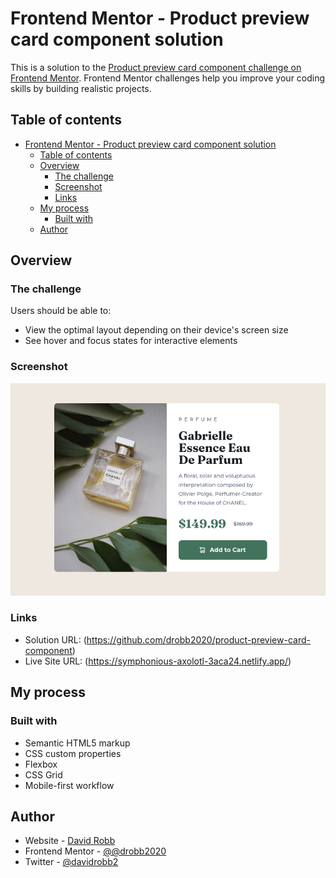 # Frontend Mentor - Product preview card component solution

This is a solution to the [Product preview card component challenge on Frontend Mentor](https://www.frontendmentor.io/challenges/product-preview-card-component-GO7UmttRfa). Frontend Mentor challenges help you improve your coding skills by building realistic projects.

## Table of contents

- [Frontend Mentor - Product preview card component solution](#frontend-mentor---product-preview-card-component-solution)
  - [Table of contents](#table-of-contents)
  - [Overview](#overview)
    - [The challenge](#the-challenge)
    - [Screenshot](#screenshot)
    - [Links](#links)
  - [My process](#my-process)
    - [Built with](#built-with)
  - [Author](#author)

## Overview

### The challenge

Users should be able to:

- View the optimal layout depending on their device's screen size
- See hover and focus states for interactive elements

### Screenshot

![](./assets/CleanShot%202022-11-24%20at%2017.29.14.png)

### Links

- Solution URL: (https://github.com/drobb2020/product-preview-card-component)
- Live Site URL: (https://symphonious-axolotl-3aca24.netlify.app/)

## My process

### Built with

- Semantic HTML5 markup
- CSS custom properties
- Flexbox
- CSS Grid
- Mobile-first workflow

## Author

- Website - [David Robb](https://davidrobb2021.tech)
- Frontend Mentor - [@@drobb2020](https://www.frontendmentor.io/profile/drobb2020)
- Twitter - [@davidrobb2](https://www.twitter.com/DavidRobb2)
